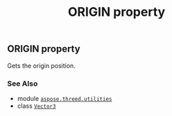 ﻿---
title: ORIGIN property
second_title: Aspose.3D for Python via .NET API References
description: 
type: docs
weight: 110
url: /aspose.threed.utilities/vector3/origin/
is_root: false
---

## ORIGIN property


Gets the origin position.

### See Also
* module [`aspose.threed.utilities`](../../)
* class [`Vector3`](/3d/python-net/aspose.threed.utilities/vector3)
